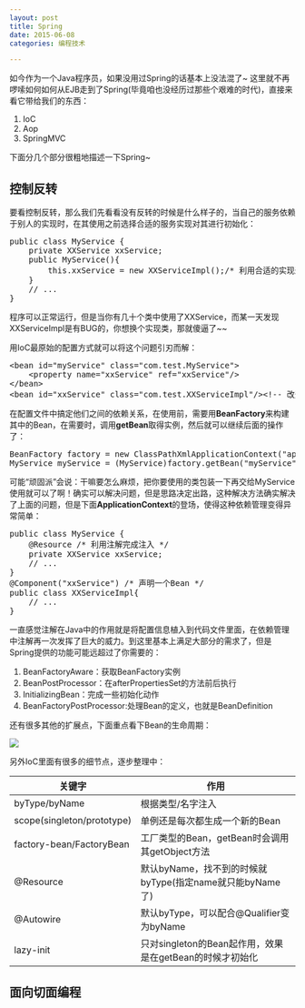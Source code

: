 ```yaml
---
layout: post
title: Spring
date: 2015-06-08
categories: 编程技术

---
```


如今作为一个Java程序员，如果没用过Spring的话基本上没法混了~ 这里就不再啰嗦如何如何从EJB走到了Spring(毕竟咱也没经历过那些个艰难的时代)，直接来看它带给我们的东西：

1. IoC
2. Aop
3. SpringMVC

下面分几个部分很粗地描述一下Spring~

## 控制反转

要看控制反转，那么我们先看看没有反转的时候是什么样子的，当自己的服务依赖于别人的实现时，在其使用之前选择合适的服务实现对其进行初始化：

<pre class="prettyprint">
public class MyService {
	private XXService xxService;
    public MyService(){
    	this.xxService = new XXServiceImpl();/* 利用合适的实现进行初始化 */
    }
    // ...
}
</pre>

程序可以正常运行，但是当你有几十个类中使用了XXService，而某一天发现XXServiceImpl是有BUG的，你想换个实现类，那就傻逼了~~

用IoC最原始的配置方式就可以将这个问题引刃而解：

<pre class="prettyprint">
&lt;bean id="myService" class="com.test.MyService"&gt;
	&lt;property name="xxService" ref="xxService"/&gt;
&lt;/bean&gt;
&lt;bean id="xxService" class="com.test.XXServiceImpl"/&gt;&lt;!-- 改这里 --&gt;
</pre>

在配置文件中搞定他们之间的依赖关系，在使用前，需要用**BeanFactory**来构建其中的Bean，在需要时，调用**getBean**取得实例，然后就可以继续后面的操作了：

<pre class="prettyprint">
BeanFactory factory = new ClassPathXmlApplicationContext("applicationContext.xml");
MyService myService = (MyService)factory.getBean("myService");
</pre>

可能“顽固派”会说：干嘛要怎么麻烦，把你要使用的类包装一下再交给MyService使用就可以了啊！确实可以解决问题，但是思路决定出路，这种解决方法确实解决了上面的问题，但是下面**ApplicationContext**的登场，使得这种依赖管理变得异常简单：

<pre class="prettyprint">
public class MyService {
	@Resource /* 利用注解完成注入 */
	private XXService xxService;
    // ...
}
@Component("xxService") /* 声明一个Bean */
public class XXServiceImpl{
	// ...
}
</pre>

一直感觉注解在Java中的作用就是将配置信息植入到代码文件里面，在依赖管理中注解再一次发挥了巨大的威力。到这里基本上满足大部分的需求了，但是Spring提供的功能可能远超过了你需要的：

1. BeanFactoryAware：获取BeanFactory实例
2. BeanPostProcessor：在afterPropertiesSet的方法前后执行
3. InitializingBean：完成一些初始化动作
4. BeanFactoryPostProcessor:处理Bean的定义，也就是BeanDefinition

还有很多其他的扩展点，下面重点看下Bean的生命周期：

![](http://7xiz10.com1.z0.glb.clouddn.com/Spring-Bean生命周期.png)

另外IoC里面有很多的细节点，逐步整理中：

关键字|作用
-|-
byType/byName|根据类型/名字注入
scope(singleton/prototype)|单例还是每次都生成一个新的Bean
factory-bean/FactoryBean|工厂类型的Bean，getBean时会调用其getObject方法
@Resource|默认byName，找不到的时候就byType(指定name就只能byName了)
@Autowire|默认byType，可以配合@Qualifier变为byName
lazy-init|只对singleton的Bean起作用，效果是在getBean的时候才初始化

## 面向切面编程














